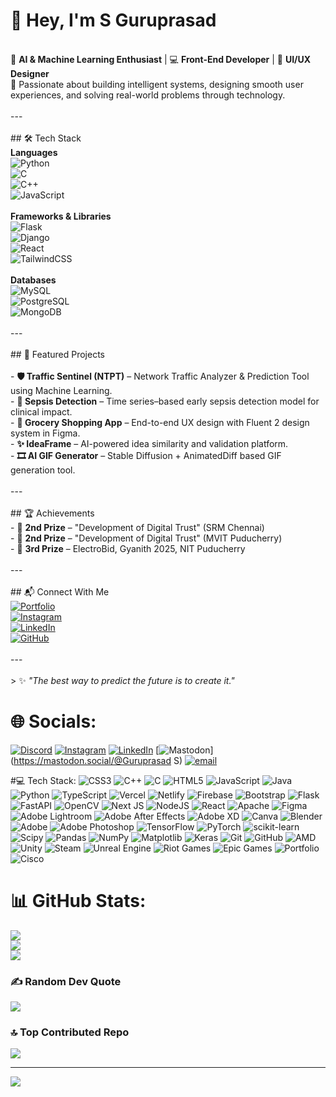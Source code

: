 

# 👋 Hey, I'm S Guruprasad<br>
<br>🎯 **AI & Machine Learning Enthusiast** | 💻 **Front-End Developer** | 🎨 **UI/UX Designer**  <br>🚀 Passionate about building intelligent systems, designing smooth user experiences, and solving real-world problems through technology.<br><br>---<br><br>## 🛠 Tech Stack<br>**Languages**  <br>![Python](https://img.shields.io/badge/Python-3776AB?style=for-the-badge&logo=python&logoColor=white)<br>![C](https://img.shields.io/badge/C-00599C?style=for-the-badge&logo=c&logoColor=white)<br>![C++](https://img.shields.io/badge/C++-00599C?style=for-the-badge&logo=cplusplus&logoColor=white)<br>![JavaScript](https://img.shields.io/badge/JavaScript-F7DF1E?style=for-the-badge&logo=javascript&logoColor=black)<br><br>**Frameworks & Libraries**  <br>![Flask](https://img.shields.io/badge/Flask-000000?style=for-the-badge&logo=flask&logoColor=white)<br>![Django](https://img.shields.io/badge/Django-092E20?style=for-the-badge&logo=django&logoColor=white)<br>![React](https://img.shields.io/badge/React-20232A?style=for-the-badge&logo=react&logoColor=61DAFB)<br>![TailwindCSS](https://img.shields.io/badge/Tailwind_CSS-38B2AC?style=for-the-badge&logo=tailwind-css&logoColor=white)<br><br>**Databases**  <br>![MySQL](https://img.shields.io/badge/MySQL-4479A1?style=for-the-badge&logo=mysql&logoColor=white)<br>![PostgreSQL](https://img.shields.io/badge/PostgreSQL-316192?style=for-the-badge&logo=postgresql&logoColor=white)<br>![MongoDB](https://img.shields.io/badge/MongoDB-4EA94B?style=for-the-badge&logo=mongodb&logoColor=white)<br><br>---<br><br>## 🚀 Featured Projects<br><br>- **🛡 Traffic Sentinel (NTPT)** – Network Traffic Analyzer & Prediction Tool using Machine Learning.  <br>- **🧠 Sepsis Detection** – Time series–based early sepsis detection model for clinical impact.  <br>- **🎨 Grocery Shopping App** – End-to-end UX design with Fluent 2 design system in Figma.  <br>- **✨ IdeaFrame** – AI-powered idea similarity and validation platform.  <br>- **🎞 AI GIF Generator** – Stable Diffusion + AnimatedDiff based GIF generation tool.<br><br>---<br><br>## 🏆 Achievements<br>- 🥈 **2nd Prize** – "Development of Digital Trust" (SRM Chennai)  <br>- 🥈 **2nd Prize** – "Development of Digital Trust" (MVIT Puducherry)  <br>- 🥉 **3rd Prize** – ElectroBid, Gyanith 2025, NIT Puducherry<br><br>---<br><br>## 📬 Connect With Me<br>[![Portfolio](https://img.shields.io/badge/Portfolio-000?style=for-the-badge&logo=vercel&logoColor=white)](https://guruprasads04.github.io/portfolio)<br>[![Instagram](https://img.shields.io/badge/Instagram-E4405F?style=for-the-badge&logo=instagram&logoColor=white)](https://instagram.com/guru.ewe)<br>[![LinkedIn](https://img.shields.io/badge/LinkedIn-0077B5?style=for-the-badge&logo=linkedin&logoColor=white)](https://linkedin.com/in/your-link)<br>[![GitHub](https://img.shields.io/badge/GitHub-000?style=for-the-badge&logo=github&logoColor=white)](https://github.com/guruprasads04)<br><br>---<br><br>> ✨ *"The best way to predict the future is to create it."*<br>


# 🌐 Socials:
[![Discord](https://img.shields.io/badge/Discord-%237289DA.svg?logo=discord&logoColor=white)](https://discord.gg/#####) [![Instagram](https://img.shields.io/badge/Instagram-%23E4405F.svg?logo=Instagram&logoColor=white)](https://instagram.com/www.guruu.ewe) [![LinkedIn](https://img.shields.io/badge/LinkedIn-%230077B5.svg?logo=linkedin&logoColor=white)](https://linkedin.com/in/https://www.linkedin.com/in/guruprasad-s-3aa12b2b7/) [![Mastodon](https://img.shields.io/badge/-MASTODON-%232B90D9?logo=mastodon&logoColor=white)](https://mastodon.social/@Guruprasad S) [![email](https://img.shields.io/badge/Email-D14836?logo=gmail&logoColor=white)](mailto:guruprasadss2004@gmail.com) 

#💻 Tech Stack:
![CSS3](https://img.shields.io/badge/css3-%231572B6.svg?style=for-the-badge&logo=css3&logoColor=white) ![C++](https://img.shields.io/badge/c++-%2300599C.svg?style=for-the-badge&logo=c%2B%2B&logoColor=white) ![C](https://img.shields.io/badge/c-%2300599C.svg?style=for-the-badge&logo=c&logoColor=white) ![HTML5](https://img.shields.io/badge/html5-%23E34F26.svg?style=for-the-badge&logo=html5&logoColor=white) ![JavaScript](https://img.shields.io/badge/javascript-%23323330.svg?style=for-the-badge&logo=javascript&logoColor=%23F7DF1E) ![Java](https://img.shields.io/badge/java-%23ED8B00.svg?style=for-the-badge&logo=openjdk&logoColor=white) ![Python](https://img.shields.io/badge/python-3670A0?style=for-the-badge&logo=python&logoColor=ffdd54) ![TypeScript](https://img.shields.io/badge/typescript-%23007ACC.svg?style=for-the-badge&logo=typescript&logoColor=white) ![Vercel](https://img.shields.io/badge/vercel-%23000000.svg?style=for-the-badge&logo=vercel&logoColor=white) ![Netlify](https://img.shields.io/badge/netlify-%23000000.svg?style=for-the-badge&logo=netlify&logoColor=#00C7B7) ![Firebase](https://img.shields.io/badge/firebase-%23039BE5.svg?style=for-the-badge&logo=firebase) ![Bootstrap](https://img.shields.io/badge/bootstrap-%238511FA.svg?style=for-the-badge&logo=bootstrap&logoColor=white) ![Flask](https://img.shields.io/badge/flask-%23000.svg?style=for-the-badge&logo=flask&logoColor=white) ![FastAPI](https://img.shields.io/badge/FastAPI-005571?style=for-the-badge&logo=fastapi) ![OpenCV](https://img.shields.io/badge/opencv-%23white.svg?style=for-the-badge&logo=opencv&logoColor=white) ![Next JS](https://img.shields.io/badge/Next-black?style=for-the-badge&logo=next.js&logoColor=white) ![NodeJS](https://img.shields.io/badge/node.js-6DA55F?style=for-the-badge&logo=node.js&logoColor=white) ![React](https://img.shields.io/badge/react-%2320232a.svg?style=for-the-badge&logo=react&logoColor=%2361DAFB) ![Apache](https://img.shields.io/badge/apache-%23D42029.svg?style=for-the-badge&logo=apache&logoColor=white) ![Figma](https://img.shields.io/badge/figma-%23F24E1E.svg?style=for-the-badge&logo=figma&logoColor=white) ![Adobe Lightroom](https://img.shields.io/badge/Adobe%20Lightroom-31A8FF.svg?style=for-the-badge&logo=Adobe%20Lightroom&logoColor=white) ![Adobe After Effects](https://img.shields.io/badge/Adobe%20After%20Effects-9999FF.svg?style=for-the-badge&logo=Adobe%20After%20Effects&logoColor=white) ![Adobe XD](https://img.shields.io/badge/Adobe%20XD-470137?style=for-the-badge&logo=Adobe%20XD&logoColor=#FF61F6) ![Canva](https://img.shields.io/badge/Canva-%2300C4CC.svg?style=for-the-badge&logo=Canva&logoColor=white) ![Blender](https://img.shields.io/badge/blender-%23F5792A.svg?style=for-the-badge&logo=blender&logoColor=white) ![Adobe](https://img.shields.io/badge/adobe-%23FF0000.svg?style=for-the-badge&logo=adobe&logoColor=white) ![Adobe Photoshop](https://img.shields.io/badge/adobe%20photoshop-%2331A8FF.svg?style=for-the-badge&logo=adobe%20photoshop&logoColor=white) ![TensorFlow](https://img.shields.io/badge/TensorFlow-%23FF6F00.svg?style=for-the-badge&logo=TensorFlow&logoColor=white) ![PyTorch](https://img.shields.io/badge/PyTorch-%23EE4C2C.svg?style=for-the-badge&logo=PyTorch&logoColor=white) ![scikit-learn](https://img.shields.io/badge/scikit--learn-%23F7931E.svg?style=for-the-badge&logo=scikit-learn&logoColor=white) ![Scipy](https://img.shields.io/badge/SciPy-%230C55A5.svg?style=for-the-badge&logo=scipy&logoColor=%white) ![Pandas](https://img.shields.io/badge/pandas-%23150458.svg?style=for-the-badge&logo=pandas&logoColor=white) ![NumPy](https://img.shields.io/badge/numpy-%23013243.svg?style=for-the-badge&logo=numpy&logoColor=white) ![Matplotlib](https://img.shields.io/badge/Matplotlib-%23ffffff.svg?style=for-the-badge&logo=Matplotlib&logoColor=black) ![Keras](https://img.shields.io/badge/Keras-%23D00000.svg?style=for-the-badge&logo=Keras&logoColor=white) ![Git](https://img.shields.io/badge/git-%23F05033.svg?style=for-the-badge&logo=git&logoColor=white) ![GitHub](https://img.shields.io/badge/github-%23121011.svg?style=for-the-badge&logo=github&logoColor=white) ![AMD](https://img.shields.io/badge/AMD-%23000000.svg?style=for-the-badge&logo=amd&logoColor=white) ![Unity](https://img.shields.io/badge/unity-%23000000.svg?style=for-the-badge&logo=unity&logoColor=white) ![Steam](https://img.shields.io/badge/steam-%23000000.svg?style=for-the-badge&logo=steam&logoColor=white) ![Unreal Engine](https://img.shields.io/badge/unrealengine-%23313131.svg?style=for-the-badge&logo=unrealengine&logoColor=white) ![Riot Games](https://img.shields.io/badge/riotgames-D32936.svg?style=for-the-badge&logo=riotgames&logoColor=white) ![Epic Games](https://img.shields.io/badge/epicgames-%23313131.svg?style=for-the-badge&logo=epicgames&logoColor=white) ![Portfolio](https://img.shields.io/badge/Portfolio-%23000000.svg?style=for-the-badge&logo=firefox&logoColor=#FF7139) ![Cisco](https://img.shields.io/badge/cisco-%23049fd9.svg?style=for-the-badge&logo=cisco&logoColor=black)
# 📊 GitHub Stats:
![](https://github-readme-stats.vercel.app/api?username=Guruprasads04&theme=dark&hide_border=false&include_all_commits=false&count_private=false)<br/>
![](https://nirzak-streak-stats.vercel.app/?user=Guruprasads04&theme=dark&hide_border=false)<br/>
![](https://github-readme-stats.vercel.app/api/top-langs/?username=Guruprasads04&theme=dark&hide_border=false&include_all_commits=false&count_private=false&layout=compact)

### ✍️ Random Dev Quote
![](https://quotes-github-readme.vercel.app/api?type=horizontal&theme=gruvbox)

### 🔝 Top Contributed Repo
![](https://github-contributor-stats.vercel.app/api?username=Guruprasads04&limit=5&theme=dark&combine_all_yearly_contributions=true)

---
[![](https://visitcount.itsvg.in/api?id=Guruprasads04&icon=0&color=0)](https://visitcount.itsvg.in)

<!-- Proudly created with GPRM ( https://gprm.itsvg.in ) -->
